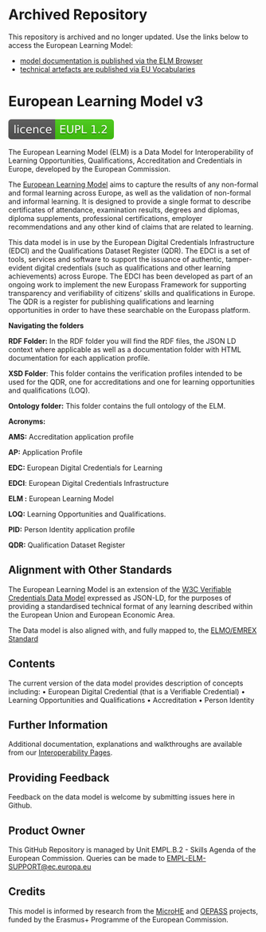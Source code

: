 # Archived Repository
This repository is archived and no longer updated. Use the links below to access the European Learning Model:
* [model documentation is published via the ELM Browser](https://europa.eu/europass/elm-browser/index.html)
* [technical artefacts are published via EU Vocabularies](https://op.europa.eu/en/web/eu-vocabularies/dataset/-/resource?uri=http://publications.europa.eu/resource/dataset/snb-model)


# European Learning Model v3
[![license: EUPL](licence-EUPL%201.2-brightgreen.svg)](https://github.com/teamdigitale/licenses/blob/master/EUPL-1.2)

The European Learning Model (ELM) is a Data Model for Interoperability of Learning Opportunities, Qualifications, Accreditation and Credentials in Europe, developed by the European Commission.

The [European Learning Model](https://htmlpreview.github.io/?https://github.com/european-commission-empl/European-Learning-Model/blob/master/rdf/ap/edc/documentation/EDC-generic-no-cv.html) aims to capture the results of any non-formal and formal learning across Europe, as well as the validation of non-formal and informal learning. It is designed to provide a single format to describe certificates of attendance, examination results, degrees and diplomas, diploma supplements, professional certifications, employer recommendations and any other kind of claims that are related to learning.

This data model is in use by the European Digital Credentials Infrastructure (EDCI) and the Qualifications Dataset Register (QDR). The EDCI is a set of tools, services and software to support the issuance of authentic, tamper-evident digital credentials (such as qualifications and other learning achievements) across Europe. The EDCI has been developed as part of an ongoing work to implement the new Europass Framework for supporting transparency and verifiability of citizens’ skills and qualifications in Europe. The QDR is a register for publishing qualifications and learning opportunities in order to have these searchable on the Europass platform. 

**Navigating the folders**

**RDF Folder:** In the RDF folder you will find the RDF files, the JSON LD context where applicable as well as a documentation folder with HTML documentation for each application profile. 

**XSD Folder**: This folder contains the verification profiles intended to be used for the QDR, one for accreditations and one for learning opportunities and qualifications (LOQ). 

**Ontology folder:** This folder contains the full ontology of the ELM. 


**Acronyms:** 

**AMS:** Accreditation application profile

**AP:** Application Profile 

**EDC:** European Digital Credentials for Learning

**EDCI**: European Digital Credentials Infrastructure 

**ELM :** European Learning Model

**LOQ:** Learning Opportunities and Qualifications.

**PID:** Person Identity application profile 

**QDR:** Qualification Dataset Register


## Alignment with Other Standards

The European Learning Model is an extension of the [W3C Verifiable Credentials Data Model](https://github.com/w3c/vc-data-model) expressed as JSON-LD, for the purposes of providing a standardised technical format of any learning described within the European Union and European Economic Area.

The Data model is also aligned with, and fully mapped to, the [ELMO/EMREX Standard](https://github.com/emrex-eu/elmo-schemas)

## Contents

The current version of the data model provides description of concepts including:
•	European Digital Credential (that is a Verifiable Credential)
•	Learning Opportunities and Qualifications
•	Accreditation
•	Person Identity


## Further Information
Additional documentation, explanations and walkthroughs are available from our [Interoperability Pages](https://europa.eu/europass/en/stakeholders/european-digital-credentials).

## Providing Feedback
Feedback on the data model is welcome by submitting issues here in Github.

## Product Owner
This GitHub Repository is managed by Unit EMPL.B.2 - Skills Agenda of the European Commission. Queries can be  made to EMPL-ELM-SUPPORT@ec.europa.eu

## Credits
This model is informed by research from the [MicroHE](https://microcredentials.eu) and [OEPASS](https://oepass.eu) projects, funded by the Erasmus+ Programme of the European Commission.  
